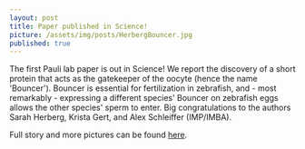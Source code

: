 ```yaml
---
layout: post
title: Paper published in Science!
picture: /assets/img/posts/HerbergBouncer.jpg
published: true
---
```

The first Pauli lab paper is out in Science! We report the discovery of a short protein that acts as the gatekeeper of the oocyte (hence the name 'Bouncer'). Bouncer is essential for fertilization in zebrafish, and - most remarkably - expressing a different species' Bouncer on zebrafish eggs allows the other species' sperm to enter.
Big congratulations to the authors Sarah Herberg, Krista Gert, and Alex Schleiffer (IMP/IMBA). 

Full story and more pictures can be found [here](https://www.imp.ac.at/news/detail/article/bouncer-the-gate-keeper-of-the-egg-controls-sperm-entry/).
